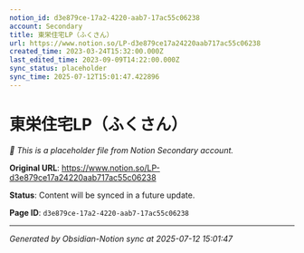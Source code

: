 ```yaml
---
notion_id: d3e879ce-17a2-4220-aab7-17ac55c06238
account: Secondary
title: 東栄住宅LP（ふくさん）
url: https://www.notion.so/LP-d3e879ce17a24220aab717ac55c06238
created_time: 2023-03-24T15:32:00.000Z
last_edited_time: 2023-09-09T14:22:00.000Z
sync_status: placeholder
sync_time: 2025-07-12T15:01:47.422896
---
```


# 東栄住宅LP（ふくさん）

*🔄 This is a placeholder file from Notion Secondary account.*

**Original URL**: https://www.notion.so/LP-d3e879ce17a24220aab717ac55c06238

**Status**: Content will be synced in a future update.

**Page ID**: `d3e879ce-17a2-4220-aab7-17ac55c06238`

---

*Generated by Obsidian-Notion sync at 2025-07-12 15:01:47*
